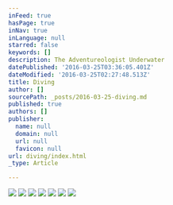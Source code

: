 ```yaml
---
inFeed: true
hasPage: true
inNav: true
inLanguage: null
starred: false
keywords: []
description: The Adventureologist Underwater
datePublished: '2016-03-25T03:36:05.401Z'
dateModified: '2016-03-25T02:27:48.513Z'
title: Diving
author: []
sourcePath: _posts/2016-03-25-diving.md
published: true
authors: []
publisher:
  name: null
  domain: null
  url: null
  favicon: null
url: diving/index.html
_type: Article

---
```

![](https://s3-us-west-2.amazonaws.com/the-grid-img/p/c227c7466db0a78f62c66cd62e1d3f081df60f18.jpg)
![](https://the-grid-user-content.s3-us-west-2.amazonaws.com/4c378967-d372-4166-9dd3-8220a5aac64e.jpg)
![](https://the-grid-user-content.s3-us-west-2.amazonaws.com/d77ef709-cebc-49af-acbe-ec1a914989d2.jpg)
![](https://the-grid-user-content.s3-us-west-2.amazonaws.com/6ed56a51-17b7-41eb-914f-c7bf36a03f70.jpg)
![](https://the-grid-user-content.s3-us-west-2.amazonaws.com/13e7ebb6-295a-4090-ac95-c8922b57076c.jpg)
![](https://the-grid-user-content.s3-us-west-2.amazonaws.com/23a28e53-2190-4782-960f-15fe27f80d69.jpg)
![](https://the-grid-user-content.s3-us-west-2.amazonaws.com/4777e31d-2981-4e53-ad31-d64b41bbaa4e.jpg)